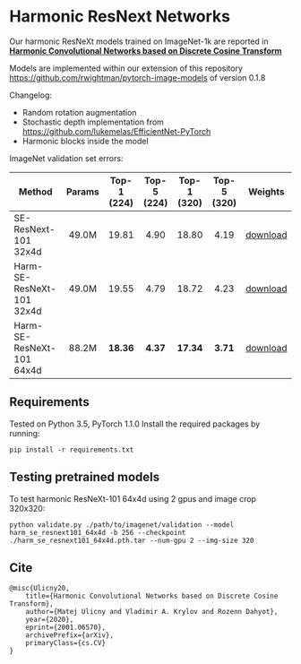 # Harmonic ResNext Networks

Our harmonic ResNeXt models trained on ImageNet-1k are reported in [**Harmonic Convolutional Networks based on Discrete Cosine Transform**](https://arxiv.org/abs/2001.06570)

Models are implemented within our extension of this repository https://github.com/rwightman/pytorch-image-models of version 0.1.8

Changelog:
* Random rotation augmentation
* Stochastic depth implementation from https://github.com/lukemelas/EfficientNet-PyTorch
* Harmonic blocks inside the model

ImageNet validation set errors:

| Method | Params | Top-1 (224) | Top-5 (224) | Top-1 (320) | Top-5 (320) | Weights |
| ------ | :--------: | :---------: | :---------: | :---------: | :---------: | :--------: |
| SE-ResNext-101 32x4d | 49.0M | 19.81 | 4.90 | 18.80 | 4.19 | [download](https://drive.google.com/file/d/1_tnT2ui5KSmHnARRaqgiyfbWRwbpJxXr/view?usp=sharing) |
| Harm-SE-ResNeXt-101 32x4d | 49.0M | 19.55 | 4.79 | 18.72 | 4.23 | [download](https://drive.google.com/file/d/1LtHPMb9IqJ2tWUhy_WnCXwq3dtJDPgbX/view?usp=sharing) |
| Harm-SE-ResNeXt-101 64x4d | 88.2M | **18.36** | **4.37** | **17.34** | **3.71** | [download](https://drive.google.com/file/d/1LtHPMb9IqJ2tWUhy_WnCXwq3dtJDPgbX/view?usp=sharing) |

## Requirements

Tested on Python 3.5, PyTorch 1.1.0
Install the required packages by running:

```
pip install -r requirements.txt
```

## Testing pretrained models

To test harmonic ResNeXt-101 64x4d using 2 gpus and image crop 320x320:

```
python validate.py ./path/to/imagenet/validation --model harm_se_resnext101_64x4d -b 256 --checkpoint ./harm_se_resnext101_64x4d.pth.tar --num-gpu 2 --img-size 320
```

## Cite

```
@misc{Ulicny20,
    title={Harmonic Convolutional Networks based on Discrete Cosine Transform},
    author={Matej Ulicny and Vladimir A. Krylov and Rozenn Dahyot},
    year={2020},
    eprint={2001.06570},
    archivePrefix={arXiv},
    primaryClass={cs.CV}
}
```
